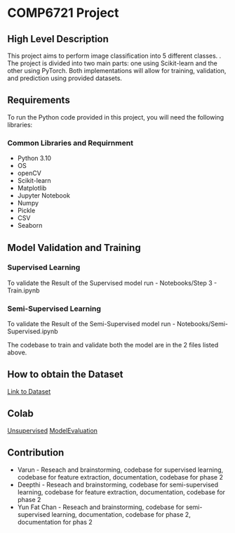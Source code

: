 # COMP6721 Project 

## High Level Description

This project aims to perform image classification into 5 different classes. . The project is divided into two main parts: one using Scikit-learn and the other using PyTorch. Both implementations will allow for training, validation, and prediction using provided datasets.

## Requirements

To run the Python code provided in this project, you will need the following libraries:

### Common Libraries and Requirnment 
- Python 3.10
- OS
- openCV
- Scikit-learn
- Matplotlib 
- Jupyter Notebook
- Numpy
- Pickle
- CSV
- Seaborn


## Model Validation and Training

### Supervised Learning 
To validate the Result of the Supervised model run - Notebooks/Step 3 - Train.ipynb

### Semi-Supervised Learning 
To validate the Result of the Semi-Supervised model run - Notebooks/Semi-Supervised.ipynb

The codebase to train and validate both the model are in the 2 files listed above. 

## How to obtain the Dataset

[Link to Dataset](https://drive.google.com/file/d/1FVLjIjUDEd-ks00W5y-IzRlZFTBzvyeA/view)

## Colab

[Unsupervised](https://colab.research.google.com/drive/1ijqLubYInDLC7ti8YFdJO0SV9BK3DOvp#scrollTo=f4uTprShfpO3)
[ModelEvaluation](https://colab.research.google.com/drive/1WBYWrqOlW_JhTALCXn2wb6QavryiVzD6?usp=sharing)

## Contribution

- Varun - Reseach and brainstorming, codebase for supervised learning, codebase for feature extraction, documentation, codebase for phase 2
- Deepthi - Reseach and brainstorming, codebase for semi-supervised learning, codebase for feature extraction, documentation, codebase for phase 2
- Yun Fat Chan - Reseach and brainstorming, codebase for semi-supervised learning, documentation, codebase for phase 2, documentation for phas 2 
